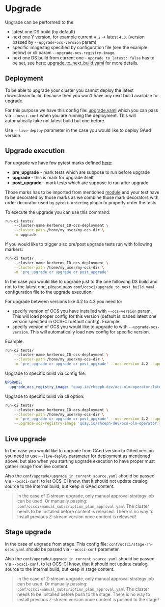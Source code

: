 # Upgrade

Upgrade can be performed to the:

* latest one DS build (by default)
* next one Y version, for example current `4.2` -> latest `4.3`.
    (version passed by `--upgrade-ocs-version` param)
* specific image:tag specified by configuration file (see the example below)
    or cli param `--upgrade-ocs-registry-image`.
* next one DS build from current one - `upgrade_to_latest: false` has to be
  set, see here: [upgrade_to_next_build.yaml](https://github.com/red-hat-storage/ocs-ci/tree/master/conf/ocsci/upgrade_to_next_build.yaml)
  for more details.

## Deployment

To be able to upgrade your cluster you cannot deploy the latest downstream
build, because then you won't have any next build available for upgrade.

For this purpose we have this config file: [upgrade.yaml](https://github.com/red-hat-storage/ocs-ci/tree/master/conf/ocsci/upgrade.yaml)
which you can pass via `--ocsci-conf` when you are running the deployment. This will
automatically take not latest build but one before.

Use `--live-deploy` parameter in the case you would like to deploy GAed version.

## Upgrade execution

For upgrade we have few pytest marks defined [here](https://github.com/red-hat-storage/ocs-ci/tree/master/ocs_ci/framework/pytest_customization/marks.py):

* **pre_upgrade** - mark tests which are suppose to run before upgrade
* **upgrade** - this is mark for upgrade itself
* **post_upgrade** - mark tests which are suppose to run after upgrade

Those marks has to be imported from mentioned
[module](https://github.com/red-hat-storage/ocs-ci/tree/master/ocs_ci/framework/pytest_customization/marks.py) and your test have to
be decorated by those marks as we combine those mark decorators with order
decorator used by `pytest-ordering` plugin to properly order the tests.

To execute the upgrade you can use this command:

```bash
run-ci tests/
    --cluster-name kerberos_ID-ocs-deployment \
    --cluster-path /home/my_user/my-ocs-dir \
    -m upgrade
```

If you would like to trigger also pre/post upgrade tests run with following
markers:

```bash
run-ci tests/
    --cluster-name kerberos_ID-ocs-deployment \
    --cluster-path /home/my_user/my-ocs-dir \
    -m 'pre_upgrade or upgrade or post_upgrade'
```

In the case you would like to upgrade just to the one following DS build and not
to the latest one, please pass `conf/ocsci/upgrade_to_next_build.yaml`
configuration file to the upgrade execution.

For upgrade between versions like 4.2 to 4.3 you need to:

* specify version of OCS you have installed with `--ocs-version` param. This will
    load proper config for this version (default is loaded latest one version
    specified in OCS-CI default config). Example
* specify version of OCS you would like to upgrade to with `--upgrade-ocs-version`.
    This will automatically load new config for specific version.

Example:

```bash
run-ci tests/
    --cluster-name kerberos_ID-ocs-deployment \
    --cluster-path /home/my_user/my-ocs-dir \
    -m 'pre_upgrade or upgrade or post_upgrade' --ocs-version 4.2 --upgrade-ocs-version 4.3
```

Upgrade to specific build via config file:

```yaml
UPGRADE:
  upgrade_ocs_registry_image: "quay.io/rhceph-dev/ocs-olm-operator:latest-4.3"
```

Upgrade to specific build via cli option:

```bash
run-ci tests/
    --cluster-name kerberos_ID-ocs-deployment \
    --cluster-path /home/my_user/my-ocs-dir \
    -m 'pre_upgrade or upgrade or post_upgrade' --ocs-version 4.2 --upgrade-ocs-version 4.3 \
    --upgrade-ocs-registry-image 'quay.io/rhceph-dev/ocs-olm-operator:latest-4.3'

```

## Live upgrade

In the case you would like to upgrade from GAed version to GAed version you need
to use `--live-deploy` parameter for deployment as mentioned above, but also
when you starting upgrade execution to have proper must gather image from live content.

Also the `conf/upgrade/upgrade_in_current_source.yaml` should be passed via `--ocsci-conf`, to let
OCS-CI know, that it should not update catalog source to the internal build, but
keep in GAed content.

> In the case of Z-stream upgrade, only manual approval strategy job can be used.
> Or manually passing: `conf/ocsci/manual_subscription_plan_approval.yaml`
> The cluster needs to be installed before content is released.
> There is no way to install previous Z-stream version once content is released!

## Stage upgrade

In the case of upgrade from stage. This config file: `conf/ocsci/stage-rh-osbs.yaml`
should be passed via `--ocsci-conf` parameter.

Also the `conf/upgrade/upgrade_in_current_source.yaml` should be passed via `--ocsci-conf`, to let
OCS-CI know, that it should not update catalog source to the internal build, but
keep in stage content.

> In the case of Z-stream upgrade, only manual approval strategy job can be used.
> Or manually passing: `conf/ocsci/manual_subscription_plan_approval.yaml`
> The cluster needs to be installed before push to the stage.
> There is no way to install previous Z-stream version once content is pushed to the stage!
